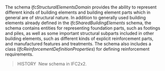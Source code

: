 ﻿The schema _IfcStructuralElementsDomain_ provides the ability to represent different kinds of building elements and building element parts which in general are of structural nature. In addition to generally used building elements already defined in the _IfcSharedBuildingElements_ schema, the schema contains entities for representing foundation parts, such as footings and piles, as well as some important structural subparts included in other building elements, such as different kinds of explicit reinforcement parts, and manufactured features and treatments. The schema also includes a class (_IfcReinforcementDefinitionProperties_) for defining reinforcement requirements.

> HISTORY&nbsp; New schema in IFC2x2.
